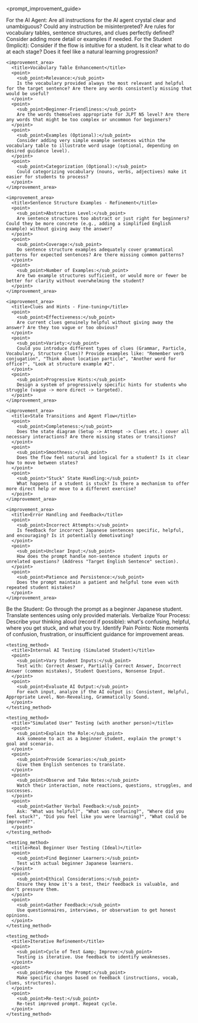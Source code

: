 <prompt_improvement_guide>
  <section title="Ways to Improve and Enhance Your Prompt">
    <improvement_area>
      <title>Clarity and Specificity of Instructions</title>
      <point>
        <sub_point>For the AI Agent:</sub_point>
        Are all instructions for the AI agent crystal clear and unambiguous? Could any instruction be misinterpreted? Are rules for vocabulary tables, sentence structures, and clues perfectly defined? Consider adding more detail or examples if needed.
      </point>
      <point>
        <sub_point>For the Student (Implicit):</sub_point>
        Consider if the flow is intuitive for a student. Is it clear what to do at each stage? Does it feel like a natural learning progression?
      </point>
    </improvement_area>

    <improvement_area>
      <title>Vocabulary Table Enhancement</title>
      <point>
        <sub_point>Relevance:</sub_point>
        Is the vocabulary provided always the most relevant and helpful for the target sentence? Are there any words consistently missing that would be useful?
      </point>
      <point>
        <sub_point>Beginner-Friendliness:</sub_point>
        Are the words themselves appropriate for JLPT N5 level? Are there any words that might be too complex or uncommon for beginners?
      </point>
      <point>
        <sub_point>Examples (Optional):</sub_point>
        Consider adding very simple example sentences within the vocabulary table to illustrate word usage (optional, depending on desired guidance level).
      </point>
      <point>
        <sub_point>Categorization (Optional):</sub_point>
        Could categorizing vocabulary (nouns, verbs, adjectives) make it easier for students to process?
      </point>
    </improvement_area>

    <improvement_area>
      <title>Sentence Structure Examples - Refinement</title>
      <point>
        <sub_point>Abstraction Level:</sub_point>
        Are sentence structures too abstract or just right for beginners? Could they be more concrete (e.g., adding a simplified English example) without giving away the answer?
      </point>
      <point>
        <sub_point>Coverage:</sub_point>
        Do sentence structure examples adequately cover grammatical patterns for expected sentences? Are there missing common patterns?
      </point>
      <point>
        <sub_point>Number of Examples:</sub_point>
        Are two example structures sufficient, or would more or fewer be better for clarity without overwhelming the student?
      </point>
    </improvement_area>

    <improvement_area>
      <title>Clues and Hints - Fine-tuning</title>
      <point>
        <sub_point>Effectiveness:</sub_point>
        Are current clues genuinely helpful without giving away the answer? Are they too vague or too obvious?
      </point>
      <point>
        <sub_point>Variety:</sub_point>
        Could you introduce different types of clues (Grammar, Particle, Vocabulary, Structure Clues)? Provide examples like: "Remember verb conjugation", "Think about location particle", "Another word for office?", "Look at structure example #2".
      </point>
      <point>
        <sub_point>Progressive Hints:</sub_point>
        Design a system of progressively specific hints for students who struggle (vague -> more direct -> targeted).
      </point>
    </improvement_area>

    <improvement_area>
      <title>State Transitions and Agent Flow</title>
      <point>
        <sub_point>Completeness:</sub_point>
        Does the state diagram (Setup -> Attempt -> Clues etc.) cover all necessary interactions? Are there missing states or transitions?
      </point>
      <point>
        <sub_point>Smoothness:</sub_point>
        Does the flow feel natural and logical for a student? Is it clear how to move between states?
      </point>
      <point>
        <sub_point>"Stuck" State Handling:</sub_point>
        What happens if a student is stuck? Is there a mechanism to offer more direct help or move to a different exercise?
      </point>
    </improvement_area>

    <improvement_area>
      <title>Error Handling and Feedback</title>
      <point>
        <sub_point>Incorrect Attempts:</sub_point>
        Is feedback for incorrect Japanese sentences specific, helpful, and encouraging? Is it potentially demotivating?
      </point>
      <point>
        <sub_point>Unclear Input:</sub_point>
        How does the prompt handle non-sentence student inputs or unrelated questions? (Address "Target English Sentence" section).
      </point>
      <point>
        <sub_point>Patience and Persistence:</sub_point>
        Does the prompt maintain a patient and helpful tone even with repeated student mistakes?
      </point>
    </improvement_area>
  </section>

  <section title="Multiple Ways to Test Your Prompt">
    <testing_method>
      <title>"Think-Aloud" Self-Testing</title>
      <point>
        <sub_point>Be the Student:</sub_point>
        Go through the prompt as a beginner Japanese student. Translate sentences using only provided materials.
      </point>
      <point>
        <sub_point>Verbalize Your Process:</sub_point>
        Describe your thinking aloud (record if possible): what's confusing, helpful, where you get stuck, and what you try.
      </point>
      <point>
        <sub_point>Identify Pain Points:</sub_point>
        Note moments of confusion, frustration, or insufficient guidance for improvement areas.
      </point>
    </testing_method>

    <testing_method>
      <title>Internal AI Testing (Simulated Student)</title>
      <point>
        <sub_point>Vary Student Inputs:</sub_point>
        Test with: Correct Answer, Partially Correct Answer, Incorrect Answer (common mistakes), Student Questions, Nonsense Input.
      </point>
      <point>
        <sub_point>Evaluate AI Output:</sub_point>
        For each input, analyze if the AI output is: Consistent, Helpful, Appropriate Level, Non-Revealing, Grammatically Sound.
      </point>
    </testing_method>

    <testing_method>
      <title>"Simulated User" Testing (with another person)</title>
      <point>
        <sub_point>Explain the Role:</sub_point>
        Ask someone to act as a beginner student, explain the prompt's goal and scenario.
      </point>
      <point>
        <sub_point>Provide Scenarios:</sub_point>
        Give them English sentences to translate.
      </point>
      <point>
        <sub_point>Observe and Take Notes:</sub_point>
        Watch their interaction, note reactions, questions, struggles, and successes.
      </point>
      <point>
        <sub_point>Gather Verbal Feedback:</sub_point>
        Ask: "What was helpful?", "What was confusing?", "Where did you feel stuck?", "Did you feel like you were learning?", "What could be improved?".
      </point>
    </testing_method>

    <testing_method>
      <title>Real Beginner User Testing (Ideal)</title>
      <point>
        <sub_point>Find Beginner Learners:</sub_point>
        Test with actual beginner Japanese learners.
      </point>
      <point>
        <sub_point>Ethical Considerations:</sub_point>
        Ensure they know it's a test, their feedback is valuable, and don't pressure them.
      </point>
      <point>
        <sub_point>Gather Feedback:</sub_point>
        Use questionnaires, interviews, or observation to get honest opinions.
      </point>
    </testing_method>

    <testing_method>
      <title>Iterative Refinement</title>
      <point>
        <sub_point>Cycle of Test &amp; Improve:</sub_point>
        Testing is iterative. Use feedback to identify weaknesses.
      </point>
      <point>
        <sub_point>Revise the Prompt:</sub_point>
        Make specific changes based on feedback (instructions, vocab, clues, structures).
      </point>
      <point>
        <sub_point>Re-test:</sub_point>
        Re-test improved prompt. Repeat cycle.
      </point>
    </testing_method>
  </section>
</prompt_improvement_guide>